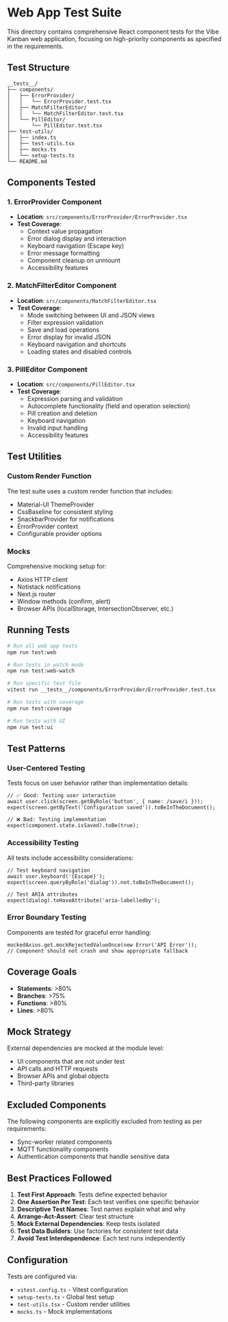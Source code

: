 # Web App Test Suite

This directory contains comprehensive React component tests for the Vibe Kanban web application, focusing on high-priority components as specified in the requirements.

## Test Structure

```
__tests__/
├── components/
│   ├── ErrorProvider/
│   │   └── ErrorProvider.test.tsx
│   ├── MatchFilterEditor/
│   │   └── MatchFilterEditor.test.tsx
│   └── PillEditor/
│       └── PillEditor.test.tsx
├── test-utils/
│   ├── index.ts
│   ├── test-utils.tsx
│   ├── mocks.ts
│   └── setup-tests.ts
└── README.md
```

## Components Tested

### 1. ErrorProvider Component
- **Location**: `src/components/ErrorProvider/ErrorProvider.tsx`
- **Test Coverage**:
  - Context value propagation
  - Error dialog display and interaction
  - Keyboard navigation (Escape key)
  - Error message formatting
  - Component cleanup on unmount
  - Accessibility features

### 2. MatchFilterEditor Component
- **Location**: `src/components/MatchFilterEditor.tsx`
- **Test Coverage**:
  - Mode switching between UI and JSON views
  - Filter expression validation
  - Save and load operations
  - Error display for invalid JSON
  - Keyboard navigation and shortcuts
  - Loading states and disabled controls

### 3. PillEditor Component  
- **Location**: `src/components/PillEditor.tsx`
- **Test Coverage**:
  - Expression parsing and validation
  - Autocomplete functionality (field and operation selection)
  - Pill creation and deletion
  - Keyboard navigation
  - Invalid input handling
  - Accessibility features

## Test Utilities

### Custom Render Function
The test suite uses a custom render function that includes:
- Material-UI ThemeProvider
- CssBaseline for consistent styling
- SnackbarProvider for notifications
- ErrorProvider context
- Configurable provider options

### Mocks
Comprehensive mocking setup for:
- Axios HTTP client
- Notistack notifications
- Next.js router
- Window methods (confirm, alert)
- Browser APIs (localStorage, IntersectionObserver, etc.)

## Running Tests

```bash
# Run all web app tests
npm run test:web

# Run tests in watch mode
npm run test:web-watch

# Run specific test file
vitest run __tests__/components/ErrorProvider/ErrorProvider.test.tsx

# Run tests with coverage
npm run test:coverage

# Run tests with UI
npm run test:ui
```

## Test Patterns

### User-Centered Testing
Tests focus on user behavior rather than implementation details:
```tsx
// ✅ Good: Testing user interaction
await user.click(screen.getByRole('button', { name: /save/i }));
expect(screen.getByText('Configuration saved')).toBeInTheDocument();

// ❌ Bad: Testing implementation
expect(component.state.isSaved).toBe(true);
```

### Accessibility Testing
All tests include accessibility considerations:
```tsx
// Test keyboard navigation
await user.keyboard('{Escape}');
expect(screen.queryByRole('dialog')).not.toBeInTheDocument();

// Test ARIA attributes
expect(dialog).toHaveAttribute('aria-labelledby');
```

### Error Boundary Testing
Components are tested for graceful error handling:
```tsx
mockedAxios.get.mockRejectedValueOnce(new Error('API Error'));
// Component should not crash and show appropriate fallback
```

## Coverage Goals

- **Statements**: >80%
- **Branches**: >75%  
- **Functions**: >80%
- **Lines**: >80%

## Mock Strategy

External dependencies are mocked at the module level:
- UI components that are not under test
- API calls and HTTP requests
- Browser APIs and global objects
- Third-party libraries

## Excluded Components

The following components are explicitly excluded from testing as per requirements:
- Sync-worker related components
- MQTT functionality components
- Authentication components that handle sensitive data

## Best Practices Followed

1. **Test First Approach**: Tests define expected behavior
2. **One Assertion Per Test**: Each test verifies one specific behavior
3. **Descriptive Test Names**: Test names explain what and why
4. **Arrange-Act-Assert**: Clear test structure
5. **Mock External Dependencies**: Keep tests isolated
6. **Test Data Builders**: Use factories for consistent test data
7. **Avoid Test Interdependence**: Each test runs independently

## Configuration

Tests are configured via:
- `vitest.config.ts` - Vitest configuration
- `setup-tests.ts` - Global test setup
- `test-utils.tsx` - Custom render utilities
- `mocks.ts` - Mock implementations